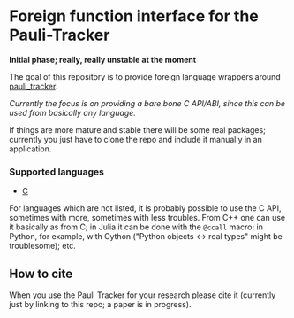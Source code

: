 # Foreign function interface for the Pauli-Tracker

**Initial phase; really, really unstable at the moment**

The goal of this repository is to provide foreign language wrappers around
[pauli_tracker].

*Currently the focus is on providing a bare bone C API/ABI, since this can be used from
basically any language.*

If things are more mature and stable there will be some real packages; currently you
just have to clone the repo and include it manually in an application.


### Supported languages

- [C](./docs/c.md)

For languages which are not listed, it is probably possible to use the C API, sometimes
with more, sometimes with less troubles. From C++ one can use it basically as from C; in
Julia it can be done with the `@ccall` macro; in Python, for example, with Cython
("Python objects <-> real types" might be troublesome); etc.

[pauli_tracker]: https://github.com/taeruh/pauli_tracker


## How to cite

When you use the Pauli Tracker for your research please cite it (currently just by
linking to this repo; a paper is in progress).
